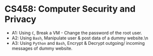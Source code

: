# CS458: Computer Security and Privacy
* A1: Using `C`, Break a VM - Change the password of the root user.
* A2: Using `Bash`, Manipulate user & post data of a dummy website.\n
* A3: Using `Python` and `Bash`, Encrypt & Decrypt outgoing/ incoming messages of dummy website.
